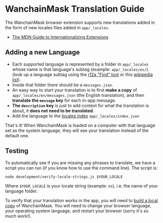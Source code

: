 # WanchainMask Translation Guide

The WanchainMask browser extension supports new translations added in the form of new locales files added in `app/_locales`.

- [The MDN Guide to Internationalizing Extensions](https://developer.mozilla.org/en-US/Add-ons/WebExtensions/Internationalization)

## Adding a new Language

- Each supported language is represented by a folder in `app/_locales` whose name is that language's subtag (example: `app/_locales/es/`). (look up a language subtag using the [r12a "Find" tool](https://r12a.github.io/app-subtags/) or this [wikipedia list](https://en.wikipedia.org/wiki/List_of_ISO_639-1_codes)).
- Inside that folder there should be a `messages.json`. 
- An easy way to start your translation is to first **make a copy** of `app/_locales/en/messages.json` (the English translation), and then **translate the `message` key** for each in-app message.
- **The `description` key** is just to add context for what the translation is about, it **does not need to be translated**.
- Add the language to the [locales index](https://github.com/WanchainMask/metamask-extension/blob/master/app/_locales/index.json) `app/_locales/index.json` 


That's it! When WanchainMask is loaded on a computer with that language set as the system language, they will see your translation instead of the default one.

## Testing

To automatically see if you are missing any phrases to translate, we have a script you can run (if you know how to use the command line). The script is:

```
node development/verify-locale-strings.js $YOUR_LOCALE
```

Where `$YOUR_LOCALE` is your locale string (example: `es`), i.e. the name of your language folder.

To verify that your translation works in the app, you will need to [build a local copy](https://github.com/WanchainMask/metamask-extension#building-locally) of WanchainMask. You will need to change your browser language, your operating system language, and restart your browser (sorry it's so much work!).

